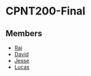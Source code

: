 # CPNT200-Final

## Members
* [Raj](https://github.com/Raj-Hunjan)
* [David](https://github.com/boostha)
* [Jesse](https://github.com/JesseThadi)
* [Lucas](https://github.com/lucas-cq)